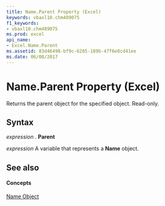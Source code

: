 ```yaml
---
title: Name.Parent Property (Excel)
keywords: vbaxl10.chm489075
f1_keywords:
- vbaxl10.chm489075
ms.prod: excel
api_name:
- Excel.Name.Parent
ms.assetid: 83d46498-bf9c-6285-189b-47f6e8cd41ee
ms.date: 06/08/2017
---
```



# Name.Parent Property (Excel)

Returns the parent object for the specified object. Read-only.


## Syntax

 _expression_ . **Parent**

 _expression_ A variable that represents a **Name** object.


## See also


#### Concepts


[Name Object](Excel.Name.md)

